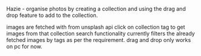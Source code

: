 Hazie -
organise photos by creating a collection and using the
drag and drop feature to add to the collection.

images are fetched with from unsplash api
click on collection tag to get images from that collection
search functionality currently filters the already fetched images by tags as per the requirement.
drag and drop only works on pc for now.
